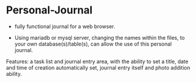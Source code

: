# Personal-Journal


- fully functional journal for a web browser.

- Using mariadb or mysql server, changing the names within the files, to your own database(s)/table(s), can allow the use of this personal journal.

Features: a task list and journal entry area, with the ability to set a title, date and time of creation automatically set, journal entry itself and photo addition ability.

